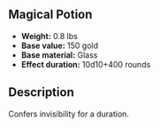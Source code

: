 ## Magical Potion

- **Weight:** 0.8 lbs
- **Base value:** 150 gold
- **Base material:** Glass
- **Effect duration:** 10d10+400 rounds

## Description

Confers invisibility for a duration.
